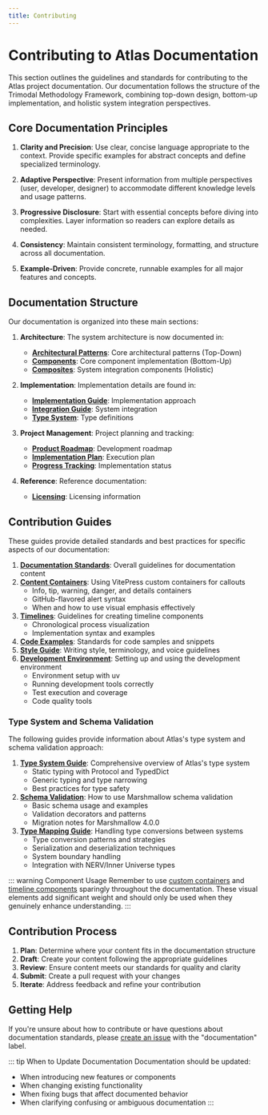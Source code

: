 ```yaml
---
title: Contributing
---
```


# Contributing to Atlas Documentation

This section outlines the guidelines and standards for contributing to the Atlas project documentation. Our documentation follows the structure of the Trimodal Methodology Framework, combining top-down design, bottom-up implementation, and holistic system integration perspectives.

## Core Documentation Principles

1. **Clarity and Precision**: Use clear, concise language appropriate to the context. Provide specific examples for abstract concepts and define specialized terminology.

2. **Adaptive Perspective**: Present information from multiple perspectives (user, developer, designer) to accommodate different knowledge levels and usage patterns.

3. **Progressive Disclosure**: Start with essential concepts before diving into complexities. Layer information so readers can explore details as needed.

4. **Consistency**: Maintain consistent terminology, formatting, and structure across all documentation.

5. **Example-Driven**: Provide concrete, runnable examples for all major features and concepts.

## Documentation Structure

Our documentation is organized into these main sections:

1. **Architecture**: The system architecture is now documented in:
   - **[Architectural Patterns](../v2/nerv/patterns/)**: Core architectural patterns (Top-Down)
   - **[Components](../v2/nerv/components/)**: Core component implementation (Bottom-Up)
   - **[Composites](../v2/nerv/composites/)**: System integration components (Holistic)

2. **Implementation**: Implementation details are found in:
   - **[Implementation Guide](../v2/inner-universe/implementation.md)**: Implementation approach
   - **[Integration Guide](../v2/inner-universe/integration_guide.md)**: System integration
   - **[Type System](../v2/inner-universe/types.md)**: Type definitions

3. **Project Management**: Project planning and tracking:
   - **[Product Roadmap](../project-management/roadmap/product_roadmap.md)**: Development roadmap
   - **[Implementation Plan](../project-management/planning/schema_service_plan.md)**: Execution plan
   - **[Progress Tracking](../project-management/tracking/proposed_structure.md)**: Implementation status

4. **Reference**: Reference documentation:
   - **[Licensing](../reference/licensing.md)**: Licensing information

## Contribution Guides

These guides provide detailed standards and best practices for specific aspects of our documentation:

1. **[Documentation Standards](./documentation-standards.md)**: Overall guidelines for documentation content
2. **[Content Containers](./content-containers.md)**: Using VitePress custom containers for callouts
   - Info, tip, warning, danger, and details containers
   - GitHub-flavored alert syntax
   - When and how to use visual emphasis effectively
3. **[Timelines](./timelines.md)**: Guidelines for creating timeline components
   - Chronological process visualization
   - Implementation syntax and examples
4. **[Code Examples](./code-examples.md)**: Standards for code samples and snippets
5. **[Style Guide](./style-guide.md)**: Writing style, terminology, and voice guidelines
6. **[Development Environment](./development-environment.md)**: Setting up and using the development environment
   - Environment setup with uv
   - Running development tools correctly
   - Test execution and coverage
   - Code quality tools

### Type System and Schema Validation

The following guides provide information about Atlas's type system and schema validation approach:

1. **[Type System Guide](./types.md)**: Comprehensive overview of Atlas's type system
   - Static typing with Protocol and TypedDict
   - Generic typing and type narrowing
   - Best practices for type safety
2. **[Schema Validation](./schema-validation.md)**: How to use Marshmallow schema validation
   - Basic schema usage and examples
   - Validation decorators and patterns
   - Migration notes for Marshmallow 4.0.0
3. **[Type Mapping Guide](./type-mappings.md)**: Handling type conversions between systems
   - Type conversion patterns and strategies
   - Serialization and deserialization techniques
   - System boundary handling
   - Integration with NERV/Inner Universe types

::: warning Component Usage
Remember to use [custom containers](./content-containers.md) and [timeline components](./timelines.md) sparingly throughout the documentation. These visual elements add significant weight and should only be used when they genuinely enhance understanding.
:::

## Contribution Process

1. **Plan**: Determine where your content fits in the documentation structure
2. **Draft**: Create your content following the appropriate guidelines
3. **Review**: Ensure content meets our standards for quality and clarity
4. **Submit**: Create a pull request with your changes
5. **Iterate**: Address feedback and refine your contribution

## Getting Help

If you're unsure about how to contribute or have questions about documentation standards, please [create an issue](https://github.com/inherent-design/atlas/issues/new) with the "documentation" label.

::: tip When to Update Documentation
Documentation should be updated:
- When introducing new features or components
- When changing existing functionality
- When fixing bugs that affect documented behavior
- When clarifying confusing or ambiguous documentation
:::
